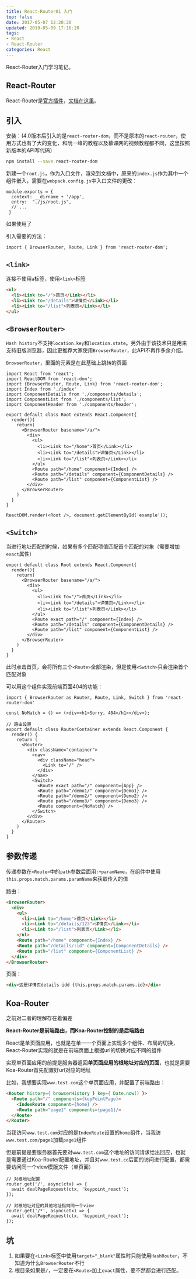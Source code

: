 ```yaml
---
title: React-Router01 入门
top: false
date: 2017-05-07 12:20:20
updated: 2019-05-09 17:16:20
tags:
- React
- React-Router
categories: React
---
```


React-Router入门学习笔记。

<!-- more -->

## React-Router

React-Router是[官方插件](https://github.com/ReactTraining/react-router)，[文档在这里](https://reacttraining.com/react-router/web/guides/quick-start)。

## 引入

安装：(4.0版本后引入的是`react-router-dom`，而不是原本的`react-router`，使用方式也有了大的变化，和阮一峰的教程以及慕课网的视频教程都不同，这里按照新版本的API写代码）

```BASH
npm install --save react-router-dom
```

新建一个`root.js`，作为入口文件，渲染到文档中，原来的`index.js`作为其中一个组件嵌入，需要在`webpack.config.js`中入口文件的更改：

```JS
module.exports = {
  context: __dirname + '/app',
  entry:  "./js/root.js",
  // ...
 }
```

如果使用了

引入需要的方法：

```JS
import { BrowserRouter, Route, Link } from 'react-router-dom';
```

## `<link>`

连接不使用`a`标签，使用`<link>`标签

```HTML
<ul>
  <li><Link to="/">首页</Link></li>
  <li><Link to="/details">详情页</Link></li>
  <li><Link to="/list">列表页</Link></li>
</ul>
```
## `<BrowserRouter>`

`Hash history`不支持`location.key`和`location.state`。另外由于该技术只是用来支持旧版浏览器，因此更推荐大家使用`BrowserRouter`，此API不再作多余介绍。

`BrowserRouter`，里面的元素是在此基础上跳转的页面

```
import React from 'react';
import ReactDOM from 'react-dom';
import {BrowserRouter, Route, Link} from 'react-router-dom';
import Index from './index'
import ComponentDetails from './components/details';
import ComponentList from './components/list';
import ComponentHeader from './components/header';

export default class Root extends React.Component{
  render(){
    return(
      <BrowserRouter basename="/a/">
        <div>
          <ul>
            <li><Link to="/home">首页</Link></li>
            <li><Link to="/details">详情页</Link></li>
            <li><Link to="/list">列表页</Link></li>
          </ul>
          <Route path="/home" component={Index} />
          <Route path="/details" component={ComponentDetails} />
          <Route path="/list" component={ComponentList} />
        </div>
      </BrowserRouter>
    )
  }
}

ReactDOM.render(<Root />, document.getElementById('example'));
```


## `<Switch>`

当进行地址匹配的时候，如果有多个匹配项值匹配首个匹配的对象（需要增加`exact`属性）


```
export default class Root extends React.Component{
  render(){
    return(
      <BrowserRouter basename="/a/">
        <div>
          <ul>
            <li><Link to="/">首页</Link></li>
            <li><Link to="/details">详情页</Link></li>
            <li><Link to="/list">列表页</Link></li>
          </ul>
          <Route exact path="/" component={Index} />
          <Route path="/details" component={ComponentDetails} />
          <Route path="/list" component={ComponentList} />
        </div>
      </BrowserRouter>
    )
  }
}
```
此时点击首页，会将所有三个`<Route>`全部渲染，但是使用`<Switch>`只会渲染首个匹配对象

可以用这个组件实现前端页面404的功能：

```
import { BrowserRouter as Router, Route, Link, Switch } from 'react-router-dom'

const NoMatch = () => (<div><h1>Sorry, 404</h1></div>);

// 路由设置
export default class RouterContainer extends React.Component {
  render() {
    return (
      <Router>
        <div className="container">
          <nav>
            <div className="head">
              <Link to="/" />
            </div>
          </nav>
          <Switch>
            <Route exact path="/" component={App} />
            <Route path="/demo1/" component={Demo1} />
            <Route path="/demo2/" component={Demo2} />
            <Route path="/demo3/" component={Demo3} />
            <Route component={NoMatch} />
          </Switch>
        </div>
      </Router>
    )
  }
}
```

## 参数传递

传递参数在`<Route>`中的`path`参数后面用`:+paramName`，在组件中使用`this.props.match.params.paramName`来获取传入的值

路由：

```HTML
<BrowserRouter>
  <div>
    <ul>
      <li><Link to="/home">首页</Link></li>
      <li><Link to="/details/123">详情页</Link></li>
      <li><Link to="/list">列表页</Link></li>
    </ul>
    <Route path="/home" component={Index} />
    <Route path="/details/:id" component={ComponentDetails} />
    <Route path="/list" component={ComponentList} />
  </div>
</BrowserRouter>
```

页面：

```HTML
<div>这是详情页details idd {this.props.match.params.id}</div>
```

## Koa-Router

之前对二者的理解存在着偏差

**React-Router是前端路由，而Koa-Router控制的是后端路由**

React是单页面应用，也就是在单一一个页面上实现多个组件、布局的切换，React-Router实现的就是在前端页面上根据url的切换对应不同的组件

实现单页面应用的前提是服务器返回**单页面应用的根地址对应的页面**，也就是需要Koa-Router首先配置好url对应的地址

比如，我想要实现`www.test.com`这个单页面应用，并配置了前端路由：

```HTML
<Router history={ browserHistory } key={ Date.now() }>
  <Route path="/" components={keyPointPage}>
    <IndexRoute component={home} />
    <Route path="page1" components={page1}/>
  </Route>
</Router>
```
当我访问`www.test.com`对应的是`IndexRoute`设置的`home`组件，当我访`www.test.com/page1`加载`page1`组件

但是前提是要服务器首先要对`www.test.com`这个地址的访问请求给出回应，也就是需要通过Koa-Router配置地址，并且对`www.test.co`后面的访问进行配置，都需要访问同一个view模版文件（单页面）

```JS
// 对根地址配置
router.get('/', async(ctx) => {
  await dealPageRequest(ctx, 'keypoint_react');
});

// 对根地址对应的其他地址指向同一个view
router.get('/*', async(ctx) => {
  await dealPageRequest(ctx, 'keypoint_react');
});
```
## 坑

1. 如果要在`<Link>`标签中使用`target="_blank"`属性时只能使用`HashRouter`，不知道为什么`BrowserRouter`不行
2. 根目录如果是`/`，一定要在`<Route>`加上`exact`属性，要不然都会进行匹配。
